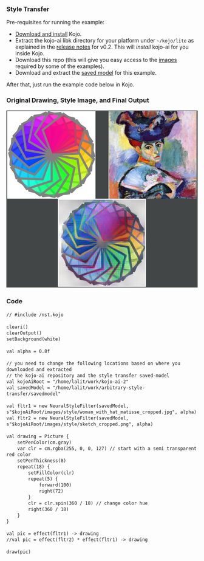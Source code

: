 ### Style Transfer

Pre-requisites for running the example:
* [Download and install](https://www.kogics.net/kojo-download) Kojo.
* Extract the kojo-ai libk directory for your platform under `~/kojo/lite` as explained in the [release notes](https://github.com/litan/kojo-ai-2/releases/tag/v0.2) for v0.2. This will *install* kojo-ai for you inside Kojo.
* Download this repo (this will give you easy access to the [images](../images) required by some of the examples).
* Download and extract the [saved model](https://github.com/litan/kojo-ai-2/releases/download/v0.1/savedmodel.zip) for this example.



After that, just run the example code below in Kojo.

### Original Drawing, Style Image, and Final Output

![style-transfer-images.png](style-transfer-images.png)

### Code

```
// #include /nst.kojo

cleari()
clearOutput()
setBackground(white)

val alpha = 0.8f

// you need to change the following locations based on where you downloaded and extracted 
// the kojo-ai repository and the style transfer saved-model
val kojoAiRoot = "/home/lalit/work/kojo-ai-2"
val savedModel = "/home/lalit/work/arbitrary-style-transfer/savedmodel"

val fltr1 = new NeuralStyleFilter(savedModel, s"$kojoAiRoot/images/style/woman_with_hat_matisse_cropped.jpg", alpha)
val fltr2 = new NeuralStyleFilter(savedModel, s"$kojoAiRoot/images/style/sketch_cropped.png", alpha)

val drawing = Picture {
    setPenColor(cm.gray)
    var clr = cm.rgba(255, 0, 0, 127) // start with a semi transparent red color
    setPenThickness(8)
    repeat(18) {
        setFillColor(clr)
        repeat(5) {
            forward(100)
            right(72)
        }
        clr = clr.spin(360 / 18) // change color hue
        right(360 / 18)
    }
}

val pic = effect(fltr1) -> drawing
//val pic = effect(fltr2) * effect(fltr1) -> drawing

draw(pic)
```
